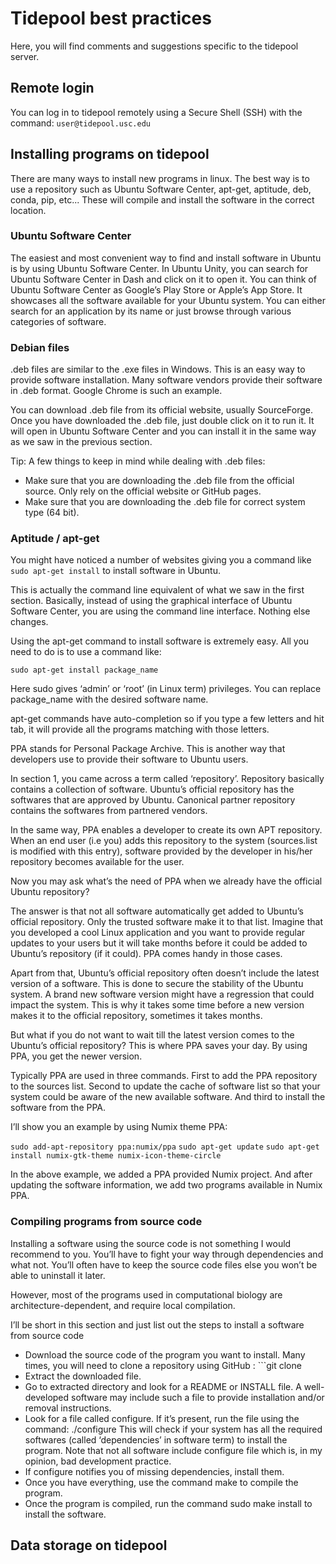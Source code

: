 # **Tidepool** best practices
Here, you will find comments and suggestions specific to the tidepool server. 

## Remote login
You can log in to tidepool remotely using a Secure Shell (SSH) with the command: ```user@tidepool.usc.edu```

## Installing programs on tidepool
There are many ways to install new programs in linux. The best way is to use a repository such as Ubuntu Software Center, apt-get, aptitude, deb, conda, pip, etc... These will compile and install the software in the correct location. 

### Ubuntu Software Center
The easiest and most convenient way to find and install software in Ubuntu is by using Ubuntu Software Center. In Ubuntu Unity, you can search for Ubuntu Software Center in Dash and click on it to open it. You can think of Ubuntu Software Center as Google’s Play Store or Apple’s App Store. It showcases all the software available for your Ubuntu system. You can either search for an application by its name or just browse through various categories of software.

### Debian files
.deb files are similar to the .exe files in Windows. This is an easy way to provide software installation. Many software vendors provide their software in .deb format. Google Chrome is such an example.

You can download .deb file from its official website, usually SourceForge. Once you have downloaded the .deb file, just double click on it to run it. It will open in Ubuntu Software Center and you can install it in the same way as we saw in the previous section.

Tip: A few things to keep in mind while dealing with .deb files:
* Make sure that you are downloading the .deb file from the official source. Only rely on the official website or GitHub pages.
* Make sure that you are downloading the .deb file for correct system type (64 bit).

### Aptitude / apt-get

You might have noticed a number of websites giving you a command like ```sudo apt-get install``` to install software in Ubuntu.

This is actually the command line equivalent of what we saw in the first section. Basically, instead of using the graphical interface of Ubuntu Software Center, you are using the command line interface. Nothing else changes.

Using the apt-get command to install software is extremely easy. All you need to do is to use a command like:

```sudo apt-get install package_name```

Here sudo gives ‘admin’ or ‘root’ (in Linux term) privileges. You can replace package_name with the desired software name. 

apt-get commands have auto-completion so if you type a few letters and hit tab, it will provide all the programs matching with those letters.

PPA stands for Personal Package Archive. This is another way that developers use to provide their software to Ubuntu users.

In section 1, you came across a term called ‘repository’. Repository basically contains a collection of software. Ubuntu’s official repository has the softwares that are approved by Ubuntu. Canonical partner repository contains the softwares from partnered vendors.

In the same way, PPA enables a developer to create its own APT repository. When an end user (i.e you) adds this repository to the system (sources.list is modified with this entry), software provided by the developer in his/her repository becomes available for the user.

Now you may ask what’s the need of PPA when we already have the official Ubuntu repository?

The answer is that not all software automatically get added to Ubuntu’s official repository. Only the trusted software make it to that list. Imagine that you developed a cool Linux application and you want to provide regular updates to your users but it will take months before it could be added to Ubuntu’s repository (if it could). PPA comes handy in those cases.

Apart from that, Ubuntu’s official repository often doesn’t include the latest version of a software. This is done to secure the stability of the Ubuntu system. A brand new software version might have a regression that could impact the system. This is why it takes some time before a new version makes it to the official repository, sometimes it takes months.

But what if you do not want to wait till the latest version comes to the Ubuntu’s official repository? This is where PPA saves your day. By using PPA, you get the newer version.

Typically PPA are used in three commands. First to add the PPA repository to the sources list. Second to update the cache of software list so that your system could be aware of the new available software. And third to install the software from the PPA.

I’ll show you an example by using Numix theme PPA:

```sudo add-apt-repository ppa:numix/ppa```
```sudo apt-get update```
```sudo apt-get install numix-gtk-theme numix-icon-theme-circle```

In the above example, we added a PPA provided Numix project. And after updating the software information, we add two programs available in Numix PPA.

### Compiling programs from source code

Installing a software using the source code is not something I would recommend to you. You’ll have to fight your way through dependencies and what not. You’ll often have to keep the source code files else you won’t be able to uninstall it later.

However, most of the programs used in computational biology are architecture-dependent, and require local compilation. 

I’ll be short in this section and just list out the steps to install a software from source code


* Download the source code of the program you want to install. Many times, you will need to clone a repository using GitHub : ```git clone 
* Extract the downloaded file.
* Go to extracted directory and look for a README or INSTALL file. A well-developed software may include such a file to provide installation and/or removal instructions.
* Look for a file called configure. If it’s present, run the file using the command: ./configure This will check if your system has all the required softwares (called ‘dependencies’ in software term) to install the program. Note that not all software include configure file which is, in my opinion, bad development practice.
* If configure notifies you of missing dependencies, install them.
* Once you have everything, use the command make to compile the program.
* Once the program is compiled, run the command sudo make install to install the software.



## Data storage on tidepool
